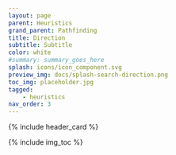 ```yaml
---
layout: page
parent: Heuristics
grand_parent: Pathfinding
title: Direction
subtitle: Subtitle
color: white
#summary: summary_goes_here
splash: icons/icon_component.svg
preview_img: docs/splash-search-direction.png
toc_img: placeholder.jpg
tagged: 
    - heuristics
nav_order: 3
---
```


{% include header_card %}

{% include img_toc %}
